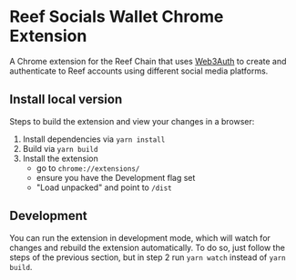 # Reef Socials Wallet Chrome Extension

A Chrome extension for the Reef Chain that uses [Web3Auth](https://web3auth.io/) to create and authenticate to Reef accounts using different social media platforms.

<!-- ## Installation -->

<!-- Install via [Chrome web store](https://chrome.google.com/webstore/detail/XXXXXXXXXX) -->

## Install local version

Steps to build the extension and view your changes in a browser:

1. Install dependencies via `yarn install`
2. Build via `yarn build`
3. Install the extension
   - go to `chrome://extensions/`
   - ensure you have the Development flag set
   - "Load unpacked" and point to `/dist`

## Development

You can run the extension in development mode, which will watch for changes and rebuild the extension automatically. To do so, just follow the steps of the previous section, but in step 2 run `yarn watch` instead of `yarn build`.
